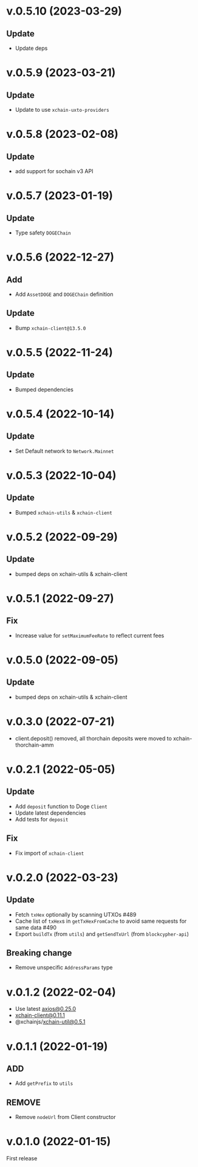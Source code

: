 # v.0.5.10 (2023-03-29)

## Update

- Update deps

# v.0.5.9 (2023-03-21)

## Update

- Update to use `xchain-uxto-providers`

# v.0.5.8 (2023-02-08)

## Update

- add support for sochain v3 API

# v.0.5.7 (2023-01-19)

## Update

- Type safety `DOGEChain`

# v.0.5.6 (2022-12-27)

## Add

- Add `AssetDOGE` and `DOGEChain` definition

## Update

- Bump `xchain-client@13.5.0`

# v.0.5.5 (2022-11-24)

## Update

- Bumped dependencies

# v.0.5.4 (2022-10-14)

## Update

- Set Default network to `Network.Mainnet`

# v.0.5.3 (2022-10-04)

## Update

- Bumped `xchain-utils` & `xchain-client`

# v.0.5.2 (2022-09-29)

## Update

- bumped deps on xchain-utils & xchain-client

# v.0.5.1 (2022-09-27)

## Fix

- Increase value for `setMaximumFeeRate` to reflect current fees

# v.0.5.0 (2022-09-05)

## Update

- bumped deps on xchain-utils & xchain-client

# v.0.3.0 (2022-07-21)

- client.deposit() removed, all thorchain deposits were moved to xchain-thorchain-amm

# v.0.2.1 (2022-05-05)

## Update

- Add `deposit` function to Doge `Client`
- Update latest dependencies
- Add tests for `deposit`

## Fix

- Fix import of `xchain-client`

# v.0.2.0 (2022-03-23)

## Update

- Fetch `txHex` optionally by scanning UTXOs #489
- Cache list of `txHex`s in `getTxHexFromCache` to avoid same requests for same data #490
- Export `buildTx` (from `utils`) and `getSendTxUrl` (from `blockcypher-api`)

## Breaking change

- Remove unspecific `AddressParams` type

# v.0.1.2 (2022-02-04)

- Use latest axios@0.25.0
- xchain-client@0.11.1
- @xchainjs/xchain-util@0.5.1

# v.0.1.1 (2022-01-19)

## ADD

- Add `getPrefix` to `utils`

## REMOVE

- Remove `nodeUrl` from Client constructor

# v.0.1.0 (2022-01-15)

First release
